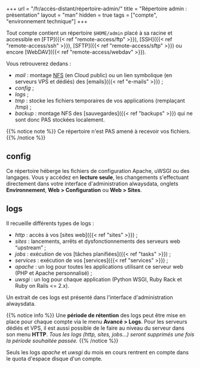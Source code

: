 +++
url = "/fr/accès-distant/répertoire-admin/"
title = "Répertoire admin : présentation"
layout = "man"
hidden = true
tags = ["compte", "environnement technique"]
+++

Tout compte contient un répertoire `$HOME/admin` placé à sa racine et accessible en [FTP]({{< ref "remote-access/ftp" >}}), [SSH]({{< ref "remote-access/ssh" >}}), [SFTP]({{< ref "remote-access/sftp" >}}) ou encore [WebDAV]({{< ref "remote-access/webdav" >}}). 

Vous retrouverez dedans :

- _mail_ : montage [NFS](https://fr.wikipedia.org/wiki/Network_File_System) (en Cloud public) ou un lien symbolique (en serveurs VPS et dédiés) des [emails]({{< ref "e-mails" >}}) ;
- _config_ ;
- _logs_ ;
- _tmp_ : stocke les fichiers temporaires de vos applications (remplaçant /tmp) ;
- _backup_ : montage NFS des [sauvegardes]({{< ref "backups" >}}) qui ne sont donc PAS stockées localement.

{{% notice note %}}
Ce répertoire n'est PAS amené à recevoir vos fichiers.
{{% /notice %}}

## config

Ce répertoire héberge les fichiers de configuration Apache, uWSGI ou des langages. Vous y accédez en **lecture seule**, les changements s'effectuant directement dans votre interface d'administration alwaysdata, onglets **Environnement**, **Web > Configuration** ou **Web > Sites**.

## logs

Il recueille différents types de logs :

- _http_ : accès à vos [sites web]({{< ref "sites" >}}) ;
- _sites_ : lancements, arrêts et dysfonctionnements des serveurs web “upstream” ;
- _jobs_ : exécution de vos [tâches planifiées]({{< ref "tasks" >}}) ;
- _services_ : exécution de vos [services]({{< ref "services" >}}) ;
- _apache_ : un log pour toutes les applications utilisant ce serveur web (PHP et Apache personnalisé) ;
- _uwsgi_ : un log pour chaque application (Python WSGI, Ruby Rack et Ruby on Rails <= 2.x).

Un extrait de ces logs est présenté dans l'interface d'administration alwaysdata.

{{% notice info %}}
Une **période de rétention** des logs peut être mise en place pour chaque compte via le menu **Avancé > Logs**. Pour les serveurs dédiés et VPS, il est aussi possible de le faire au niveau du serveur dans son menu **HTTP**.
*Tous les logs (http, sites, jobs...) seront supprimés une fois la période souhaitée passée.*
{{% /notice %}}

Seuls les logs *apache* et *uwsgi* du mois en cours rentrent en compte dans le quota d'espace disque d'un compte.
